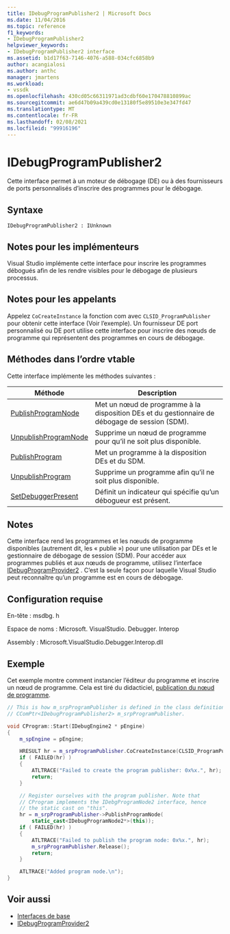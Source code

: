 ```yaml
---
title: IDebugProgramPublisher2 | Microsoft Docs
ms.date: 11/04/2016
ms.topic: reference
f1_keywords:
- IDebugProgramPublisher2
helpviewer_keywords:
- IDebugProgramPublisher2 interface
ms.assetid: b1d17f63-7146-4076-a588-034cfc6858b9
author: acangialosi
ms.author: anthc
manager: jmartens
ms.workload:
- vssdk
ms.openlocfilehash: 430cd05c66311971ad3cdbf60e170478810899ac
ms.sourcegitcommit: ae6d47b09a439cd0e13180f5e89510e3e347fd47
ms.translationtype: MT
ms.contentlocale: fr-FR
ms.lasthandoff: 02/08/2021
ms.locfileid: "99916196"
---
```

# <a name="idebugprogrampublisher2"></a>IDebugProgramPublisher2
Cette interface permet à un moteur de débogage (DE) ou à des fournisseurs de ports personnalisés d’inscrire des programmes pour le débogage.

## <a name="syntax"></a>Syntaxe

```
IDebugProgramPublisher2 : IUnknown
```

## <a name="notes-for-implementers"></a>Notes pour les implémenteurs
Visual Studio implémente cette interface pour inscrire les programmes débogués afin de les rendre visibles pour le débogage de plusieurs processus.

## <a name="notes-for-callers"></a>Notes pour les appelants
Appelez `CoCreateInstance` la fonction com avec `CLSID_ProgramPublisher` pour obtenir cette interface (Voir l’exemple). Un fournisseur DE port personnalisé ou DE port utilise cette interface pour inscrire des nœuds de programme qui représentent des programmes en cours de débogage.

## <a name="methods-in-vtable-order"></a>Méthodes dans l’ordre vtable
Cette interface implémente les méthodes suivantes :

|Méthode|Description|
|------------|-----------------|
|[PublishProgramNode](../../../extensibility/debugger/reference/idebugprogrampublisher2-publishprogramnode.md)|Met un nœud de programme à la disposition DEs et du gestionnaire de débogage de session (SDM).|
|[UnpublishProgramNode](../../../extensibility/debugger/reference/idebugprogrampublisher2-unpublishprogramnode.md)|Supprime un nœud de programme pour qu’il ne soit plus disponible.|
|[PublishProgram](../../../extensibility/debugger/reference/idebugprogrampublisher2-publishprogram.md)|Met un programme à la disposition DEs et du SDM.|
|[UnpublishProgram](../../../extensibility/debugger/reference/idebugprogrampublisher2-unpublishprogram.md)|Supprime un programme afin qu’il ne soit plus disponible.|
|[SetDebuggerPresent](../../../extensibility/debugger/reference/idebugprogrampublisher2-setdebuggerpresent.md)|Définit un indicateur qui spécifie qu’un débogueur est présent.|

## <a name="remarks"></a>Notes
Cette interface rend les programmes et les nœuds de programme disponibles (autrement dit, les « publie ») pour une utilisation par DEs et le gestionnaire de débogage de session (SDM). Pour accéder aux programmes publiés et aux nœuds de programme, utilisez l’interface [IDebugProgramProvider2](../../../extensibility/debugger/reference/idebugprogramprovider2.md) . C’est la seule façon pour laquelle Visual Studio peut reconnaître qu’un programme est en cours de débogage.

## <a name="requirements"></a>Configuration requise
En-tête : msdbg. h

Espace de noms : Microsoft. VisualStudio. Debugger. Interop

Assembly : Microsoft.VisualStudio.Debugger.Interop.dll

## <a name="example"></a>Exemple
Cet exemple montre comment instancier l’éditeur du programme et inscrire un nœud de programme. Cela est tiré du didacticiel, [publication du nœud de programme](/previous-versions/bb161795(v=vs.90)).

```cpp
// This is how m_srpProgramPublisher is defined in the class definition:
// CComPtr<IDebugProgramPublisher2> m_srpProgramPublisher.

void CProgram::Start(IDebugEngine2 * pEngine)
{
    m_spEngine = pEngine;

    HRESULT hr = m_srpProgramPublisher.CoCreateInstance(CLSID_ProgramPublisher);
    if ( FAILED(hr) )
    {
        ATLTRACE("Failed to create the program publisher: 0x%x.", hr);
        return;
    }

    // Register ourselves with the program publisher. Note that
    // CProgram implements the IDebgProgramNode2 interface, hence
    // the static cast on "this".
    hr = m_srpProgramPublisher->PublishProgramNode(
        static_cast<IDebugProgramNode2*>(this));
    if ( FAILED(hr) )
    {
        ATLTRACE("Failed to publish the program node: 0x%x.", hr);
        m_srpProgramPublisher.Release();
        return;
    }

    ATLTRACE("Added program node.\n");
}
```

## <a name="see-also"></a>Voir aussi
- [Interfaces de base](../../../extensibility/debugger/reference/core-interfaces.md)
- [IDebugProgramProvider2](../../../extensibility/debugger/reference/idebugprogramprovider2.md)
